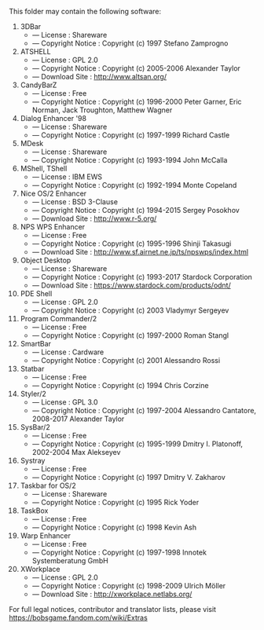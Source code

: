 ﻿This folder may contain the following software:

1. 3DBar
   - — License : Shareware
   - — Copyright Notice : Copyright (c) 1997 Stefano Zamprogno
2. ATSHELL
   - — License : GPL 2.0
   - — Copyright Notice : Copyright (c) 2005-2006 Alexander Taylor
   - — Download Site : http://www.altsan.org/
3. CandyBarZ
   - — License : Free
   - — Copyright Notice : Copyright (c) 1996-2000 Peter Garner, Eric Norman, Jack Troughton, Matthew Wagner
4. Dialog Enhancer '98
   - — License : Shareware
   - — Copyright Notice : Copyright (c) 1997-1999 Richard Castle
5. MDesk
   - — License : Shareware
   - — Copyright Notice : Copyright (c) 1993-1994 John McCalla
6. MShell, TShell
   - — License : IBM EWS
   - — Copyright Notice : Copyright (c) 1992-1994 Monte Copeland
7. Nice OS/2 Enhancer
   - — License : BSD 3-Clause
   - — Copyright Notice : Copyright (c) 1994-2015 Sergey Posokhov
   - — Download Site : http://www.r-5.org/
8. NPS WPS Enhancer
   - — License : Free
   - — Copyright Notice : Copyright (c) 1995-1996 Shinji Takasugi
   - — Download Site : http://www.sf.airnet.ne.jp/ts/npswps/index.html
9. Object Desktop
   - — License : Shareware
   - — Copyright Notice : Copyright (c) 1993-2017 Stardock Corporation
   - — Download Site : https://www.stardock.com/products/odnt/
10. PDE Shell
    - — License : GPL 2.0
    - — Copyright Notice : Copyright (c) 2003 Vladymyr Sergeyev
11. Program Commander/2
    - — License : Free
    - — Copyright Notice : Copyright (c) 1997-2000 Roman Stangl
12. SmartBar
    - — License : Cardware
    - — Copyright Notice : Copyright (c) 2001 Alessandro Rossi
13. Statbar
    - — License : Free
    - — Copyright Notice : Copyright (c) 1994 Chris Corzine
14. Styler/2
    - — License : GPL 3.0
    - — Copyright Notice : Copyright (c) 1997-2004 Alessandro Cantatore, 2008-2017 Alexander Taylor
15. SysBar/2
    - — License : Free
    - — Copyright Notice : Copyright (c) 1995-1999 Dmitry I. Platonoff, 2002-2004 Max Alekseyev
16. Systray
    - — License : Free
    - — Copyright Notice : Copyright (c) 1997 Dmitry V. Zakharov
17. Taskbar for OS/2
    - — License : Shareware
    - — Copyright Notice : Copyright (c) 1995 Rick Yoder
18. TaskBox
    - — License : Free
    - — Copyright Notice : Copyright (c) 1998 Kevin Ash
19. Warp Enhancer
    - — License : Free
    - — Copyright Notice : Copyright (c) 1997-1998 Innotek Systemberatung GmbH
20. XWorkplace
    - — License : GPL 2.0
    - — Copyright Notice : Copyright (c) 1998-2009 Ulrich Möller
    - — Download Site : http://xworkplace.netlabs.org/

For full legal notices, contributor and translator lists, please visit https://bobsgame.fandom.com/wiki/Extras